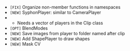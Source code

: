 - `[FIX]`  Organize non-member functions in namespaces
- `[NEW]`  SyphonPlayer: similar to CameraPlayer
- - Needs a vector of players in the Clip class
- `[OPT]`  BlendModes
- `[NEW]`  Save images from player to folder named after clip
- `[NEW]`  Add ShapePlayer to draw shapes
- `[NEW]`  Mask CV
